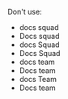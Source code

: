 Don't use:

- docs squad
- Docs squad
- docs Squad
- Docs Squad
- docs team
- Docs team
- docs Team
- Docs team
